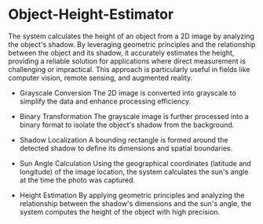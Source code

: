 # Object-Height-Estimator
The system calculates the height of an object from a 2D image by analyzing the object's shadow. By leveraging geometric principles and the relationship between the object and its shadow, it accurately estimates the height, providing a reliable solution for applications where direct measurement is challenging or impractical. This approach is particularly useful in fields like computer vision, remote sensing, and augmented reality.

* Grayscale Conversion
The 2D image is converted into grayscale to simplify the data and enhance processing efficiency.

* Binary Transformation
The grayscale image is further processed into a binary format to isolate the object's shadow from the background.

* Shadow Localization
A bounding rectangle is formed around the detected shadow to define its dimensions and spatial boundaries.

* Sun Angle Calculation
Using the geographical coordinates (latitude and longitude) of the image location, the system calculates the sun's angle at the time the photo was captured.

* Height Estimation
By applying geometric principles and analyzing the relationship between the shadow's dimensions and the sun's angle, the system computes the height of the object with high precision.
